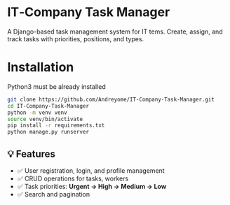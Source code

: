 # IT‑Company Task Manager
A Django-based task management system for IT tems. Create, assign, and track tasks with priorities, positions, and types. 

# Installation
Python3 must be already installed
```bash
git clone https://github.com/Andreyome/IT-Company-Task-Manager.git
cd IT-Company-Task-Manager
python -m venv venv
source venv/bin/activate
pip install -r requirements.txt
python manage.py runserver
```
## 💡 Features

- ✅ User registration, login, and profile management  
- ✅ CRUD operations for tasks, workers 
- ✅ Task priorities: **Urgent → High → Medium → Low**
- ✅ Search and pagination
